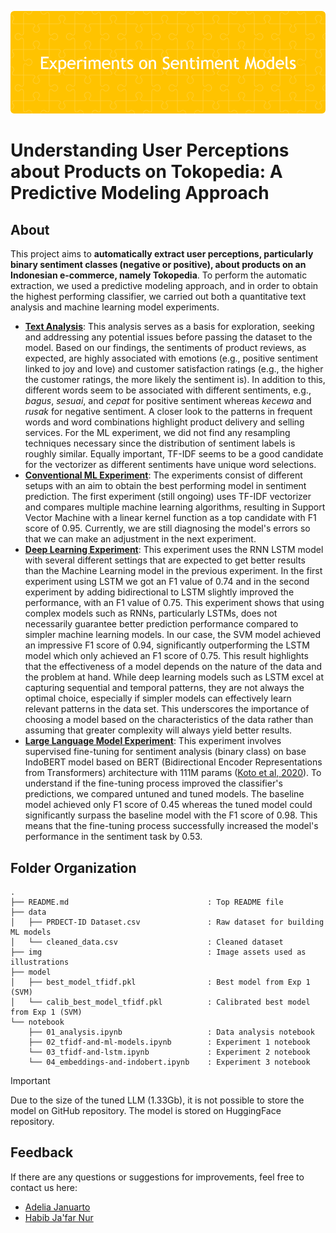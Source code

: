 ![header](header.png)

# Understanding User Perceptions about Products on Tokopedia: A Predictive Modeling Approach

## About
This project aims to <b>automatically extract user perceptions, particularly binary sentiment classes (negative or positive), about products on an Indonesian e-commerce, namely Tokopedia</b>. To perform the automatic extraction, we used a predictive modeling approach, and in order to obtain the highest performing classifier, we carried out both a quantitative text analysis and machine learning model experiments. 
- **[Text Analysis](https://nbviewer.org/github/LingAdeu/sentiment-model-experiment/blob/main/notebook/01_analysis.ipynb)**: This analysis serves as a basis for exploration, seeking and addressing any potential issues before passing the dataset to the model. Based on our findings, the sentiments of product reviews, as expected, are highly associated with emotions (e.g., positive sentiment linked to joy and love) and customer satisfaction ratings (e.g., the higher the customer ratings, the more likely the sentiment is). In addition to this, different words seem to be associated with different sentiments, e.g., *bagus*, *sesuai*, and *cepat* for positive sentiment whereas *kecewa* and *rusak* for negative sentiment. A closer look to the patterns in frequent words and word combinations highlight product delivery and selling services. For the ML experiment, we did not find any resampling techniques necessary since the distribution of sentiment labels is roughly similar. Equally important, TF-IDF seems to be a good candidate for the vectorizer as different sentiments have unique word selections.
- **[Conventional ML Experiment](https://nbviewer.org/github/LingAdeu/sentiment-model-experiment/blob/main/notebook/02_tfidf-and-ml-models.ipynb)**: The experiments consist of different setups with an aim to obtain the best performing model in sentiment prediction. The first experiment (still ongoing) uses TF-IDF vectorizer and compares multiple machine learning algorithms, resulting in Support Vector Machine with a linear kernel function as a top candidate with F1 score of 0.95. Currently, we are still diagnosing the model's errors so that we can make an adjustment in the next experiment.
- **[Deep Learning Experiment](https://nbviewer.org/github/LingAdeu/sentiment-model-experiment/blob/main/notebook/03_tfidf-and-lstm.ipynb)**: This experiment uses the RNN LSTM model with several different settings that are expected to get better results than the Machine Learning model in the previous experiment. In the first experiment using LSTM we got an F1 value of 0.74 and in the second experiment by adding bidirectional to LSTM slightly improved the performance, with an F1 value of 0.75. This experiment shows that using complex models such as RNNs, particularly LSTMs, does not necessarily guarantee better prediction performance compared to simpler machine learning models. In our case, the SVM model achieved an impressive F1 score of 0.94, significantly outperforming the LSTM model which only achieved an F1 score of 0.75. This result highlights that the effectiveness of a model depends on the nature of the data and the problem at hand. While deep learning models such as LSTM excel at capturing sequential and temporal patterns, they are not always the optimal choice, especially if simpler models can effectively learn relevant patterns in the data set. This underscores the importance of choosing a model based on the characteristics of the data rather than assuming that greater complexity will always yield better results.
- **[Large Language Model Experiment](https://nbviewer.org/github/LingAdeu/sentiment-model-experiment/blob/main/notebook/04_embeddings-and-IndoBERT.ipynb)**: This experiment involves supervised fine-tuning for sentiment analysis (binary class) on base IndoBERT model based on BERT (Bidirectional Encoder Representations from Transformers) architecture with 111M params ([Koto et al, 2020](https://arxiv.org/pdf/2011.00677)). To understand if the fine-tuning process improved the classifier's predictions, we compared untuned and tuned models. The baseline model achieved only F1 score of 0.45 whereas the tuned model could significantly surpass the baseline model with the F1 score of 0.98. This means that the fine-tuning process successfully increased the model's performance in the sentiment task by 0.53.

## Folder Organization

    .
    ├── README.md                               : Top README file
    ├── data
    │   ├── PRDECT-ID Dataset.csv               : Raw dataset for building ML models
    │   └── cleaned_data.csv                    : Cleaned dataset
    ├── img                                     : Image assets used as illustrations
    ├── model
    │   ├── best_model_tfidf.pkl                : Best model from Exp 1 (SVM)
    │   └── calib_best_model_tfidf.pkl          : Calibrated best model from Exp 1 (SVM)
    └── notebook
        ├── 01_analysis.ipynb                   : Data analysis notebook
        ├── 02_tfidf-and-ml-models.ipynb        : Experiment 1 notebook
        └── 03_tfidf-and-lstm.ipynb             : Experiment 2 notebook
        └── 04_embeddings-and-indobert.ipynb    : Experiment 3 notebook

>[!important]
> Due to the size of the tuned LLM (1.33Gb), it is not possible to store the model on GitHub repository. The model is stored on HuggingFace repository. 

## Feedback
If there are any questions or suggestions for improvements, feel free to contact us here:
- [Adelia Januarto](mailto:januartoadelia@gmail.com)
- [Habib Ja'far Nur](mailto:habibjafar08@gmail.com)
